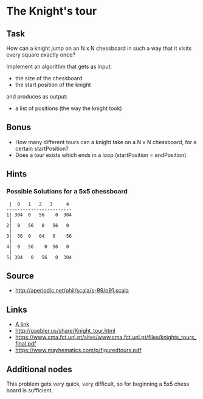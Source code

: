 # The Knight's tour

## Task

How can a knight jump on an N x N chessboard in such a way that it visits every square exactly once?

Implement an algorithm that gets as input:
 * the size of the chessboard
 * the start position of the knight
 
and produces as output:
* a list of positions (the way the knight took)

## Bonus
* How many different tours can a knight take on a N x N chessboard, for a certain startPosition?
* Does a tour exists which ends in a loop (startPosition = endPosition)

## Hints

### Possible Solutions for a 5x5 chessboard
```
 |  0   1   2   3     4
------------------------
1| 304  0   56    0  304
 |
2|  0   56   0   56   0
 |
3|  56  0   64   0    56
 |
4|  0   56    0  56   0
 |
5| 304   0   56   0  304
```

## Source
* http://aperiodic.net/phil/scala/s-99/p91.scala

## Links
* [A link](http://www.cs.nott.ac.uk/~pszgxk/papers/cec05knights.pdf)
* http://gaebler.us/share/Knight_tour.html
* https://www.cma.fct.unl.pt/sites/www.cma.fct.unl.pt/files/knights_tours_final.pdf
* https://www.mayhematics.com/p/figuredtours.pdf

## Additional nodes

This problem gets very quick, very difficult, so for beginning a 5x5 chess board is sufficient.
